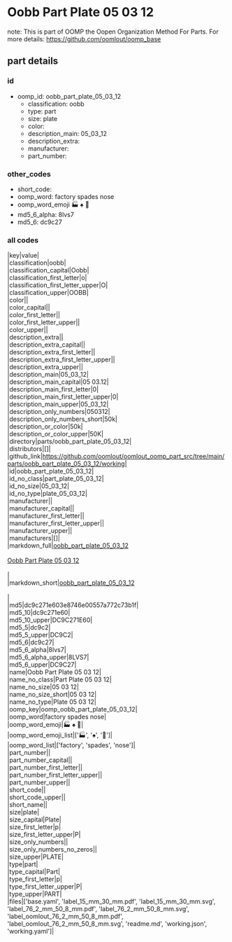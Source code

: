 # Oobb Part Plate 05 03 12  

note: This is part of OOMP the Oopen Organization Method For Parts. For more details: https://github.com/oomlout/oomp_base

##  part details





### id
* oomp_id: oobb_part_plate_05_03_12
  * classification: oobb
  * type: part
  * size: plate
  * color: 
  * description_main: 05_03_12
  * description_extra: 
  * manufacturer: 
  * part_number: 

### other_codes
* short_code: 
* oomp_word: factory spades nose
* oomp_word_emoji :factory: :spades: :nose:
* md5_6_alpha: 8lvs7
* md5_6: dc9c27

### all codes 
|key|value|  
|classification|oobb|  
|classification_capital|Oobb|  
|classification_first_letter|o|  
|classification_first_letter_upper|O|  
|classification_upper|OOBB|  
|color||  
|color_capital||  
|color_first_letter||  
|color_first_letter_upper||  
|color_upper||  
|description_extra||  
|description_extra_capital||  
|description_extra_first_letter||  
|description_extra_first_letter_upper||  
|description_extra_upper||  
|description_main|05_03_12|  
|description_main_capital|05 03.12|  
|description_main_first_letter|0|  
|description_main_first_letter_upper|0|  
|description_main_upper|05_03_12|  
|description_only_numbers|050312|  
|description_only_numbers_short|50k|  
|description_or_color|50k|  
|description_or_color_upper|50K|  
|directory|parts/oobb_part_plate_05_03_12|  
|distributors|[]|  
|github_link|https://github.com/oomlout/oomlout_oomp_part_src/tree/main/parts/oobb_part_plate_05_03_12/working|  
|id|oobb_part_plate_05_03_12|  
|id_no_class|part_plate_05_03_12|  
|id_no_size|05_03_12|  
|id_no_type|plate_05_03_12|  
|manufacturer||  
|manufacturer_capital||  
|manufacturer_first_letter||  
|manufacturer_first_letter_upper||  
|manufacturer_upper||  
|manufacturers|[]|  
|markdown_full|[oobb_part_plate_05_03_12](https://github.com/oomlout/oomlout_oomp_part_src/tree/main/parts/oobb_part_plate_05_03_12/working)<br>[](https://github.com/oomlout/oomlout_oomp_part_src/tree/main/parts/oobb_part_plate_05_03_12/working)<br>[Oobb Part Plate 05 03 12](https://github.com/oomlout/oomlout_oomp_part_src/tree/main/parts/oobb_part_plate_05_03_12/working)<br><br>|  
|markdown_short|[oobb_part_plate_05_03_12](https://github.com/oomlout/oomlout_oomp_part_src/tree/main/parts/oobb_part_plate_05_03_12/working)<br><br>|  
|md5|dc9c271e603e8746e00557a772c73b1f|  
|md5_10|dc9c271e60|  
|md5_10_upper|DC9C271E60|  
|md5_5|dc9c2|  
|md5_5_upper|DC9C2|  
|md5_6|dc9c27|  
|md5_6_alpha|8lvs7|  
|md5_6_alpha_upper|8LVS7|  
|md5_6_upper|DC9C27|  
|name|Oobb Part Plate 05 03 12|  
|name_no_class|Part Plate 05 03 12|  
|name_no_size|05 03 12|  
|name_no_size_short|05 03 12|  
|name_no_type|Plate 05 03 12|  
|oomp_key|oomp_oobb_part_plate_05_03_12|  
|oomp_word|factory spades nose|  
|oomp_word_emoji|:factory: :spades: :nose:|  
|oomp_word_emoji_list|[':factory:', ':spades:', ':nose:']|  
|oomp_word_list|['factory', 'spades', 'nose']|  
|part_number||  
|part_number_capital||  
|part_number_first_letter||  
|part_number_first_letter_upper||  
|part_number_upper||  
|short_code||  
|short_code_upper||  
|short_name||  
|size|plate|  
|size_capital|Plate|  
|size_first_letter|p|  
|size_first_letter_upper|P|  
|size_only_numbers||  
|size_only_numbers_no_zeros||  
|size_upper|PLATE|  
|type|part|  
|type_capital|Part|  
|type_first_letter|p|  
|type_first_letter_upper|P|  
|type_upper|PART|  
|files|['base.yaml', 'label_15_mm_30_mm.pdf', 'label_15_mm_30_mm.svg', 'label_76_2_mm_50_8_mm.pdf', 'label_76_2_mm_50_8_mm.svg', 'label_oomlout_76_2_mm_50_8_mm.pdf', 'label_oomlout_76_2_mm_50_8_mm.svg', 'readme.md', 'working.json', 'working.yaml']|  
